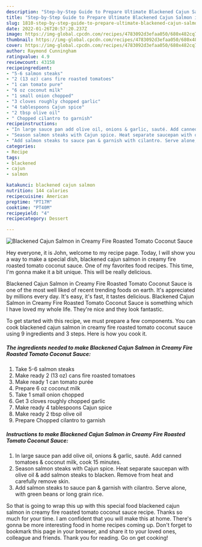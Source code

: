 ```yaml
---
description: "Step-by-Step Guide to Prepare Ultimate Blackened Cajun Salmon in Creamy Fire Roasted Tomato Coconut Sauce"
title: "Step-by-Step Guide to Prepare Ultimate Blackened Cajun Salmon in Creamy Fire Roasted Tomato Coconut Sauce"
slug: 1810-step-by-step-guide-to-prepare-ultimate-blackened-cajun-salmon-in-creamy-fire-roasted-tomato-coconut-sauce
date: 2022-01-26T20:57:20.237Z
image: https://img-global.cpcdn.com/recipes/4783092d3efaa050/680x482cq70/blackened-cajun-salmon-in-creamy-fire-roasted-tomato-coconut-sauce-recipe-main-photo.jpg
thumbnail: https://img-global.cpcdn.com/recipes/4783092d3efaa050/680x482cq70/blackened-cajun-salmon-in-creamy-fire-roasted-tomato-coconut-sauce-recipe-main-photo.jpg
cover: https://img-global.cpcdn.com/recipes/4783092d3efaa050/680x482cq70/blackened-cajun-salmon-in-creamy-fire-roasted-tomato-coconut-sauce-recipe-main-photo.jpg
author: Raymond Cunningham
ratingvalue: 4.9
reviewcount: 43158
recipeingredient:
- "5-6 salmon steaks"
- "2 (13 oz) cans fire roasted tomatoes"
- "1 can tomato pure"
- "6 oz coconut milk"
- "1 small onion chopped"
- "3 cloves roughly chopped garlic"
- "4 tablespoons Cajun spice"
- "2 tbsp olive oil"
- " Chopped cilantro to garnish"
recipeinstructions:
- "In large sauce pan add olive oil, onions & garlic, sauté. Add canned tomatoes & coconut milk, cook 15 minutes."
- "Season salmon steaks with Cajun spice. Heat separate saucepan with olive oil & add salmon steaks to blacken. Remove from heat and carefully remove skin."
- "Add salmon steaks to sauce pan & garnish with cilantro. Serve alone, with green beans or long grain rice."
categories:
- Recipe
tags:
- blackened
- cajun
- salmon

katakunci: blackened cajun salmon 
nutrition: 144 calories
recipecuisine: American
preptime: "PT17M"
cooktime: "PT40M"
recipeyield: "4"
recipecategory: Dessert

---
```



![Blackened Cajun Salmon in Creamy Fire Roasted Tomato Coconut Sauce](https://img-global.cpcdn.com/recipes/4783092d3efaa050/680x482cq70/blackened-cajun-salmon-in-creamy-fire-roasted-tomato-coconut-sauce-recipe-main-photo.jpg)

Hey everyone, it is John, welcome to my recipe page. Today, I will show you a way to make a special dish, blackened cajun salmon in creamy fire roasted tomato coconut sauce. One of my favorites food recipes. This time, I'm gonna make it a bit unique. This will be really delicious.



Blackened Cajun Salmon in Creamy Fire Roasted Tomato Coconut Sauce is one of the most well liked of recent trending foods on earth. It's appreciated by millions every day. It's easy, it's fast, it tastes delicious. Blackened Cajun Salmon in Creamy Fire Roasted Tomato Coconut Sauce is something which I have loved my whole life. They're nice and they look fantastic.


To get started with this recipe, we must prepare a few components. You can cook blackened cajun salmon in creamy fire roasted tomato coconut sauce using 9 ingredients and 3 steps. Here is how you cook it.

<!--inarticleads1-->

##### The ingredients needed to make Blackened Cajun Salmon in Creamy Fire Roasted Tomato Coconut Sauce:

1. Take 5-6 salmon steaks
1. Make ready 2 (13 oz) cans fire roasted tomatoes
1. Make ready 1 can tomato purée
1. Prepare 6 oz coconut milk
1. Take 1 small onion chopped
1. Get 3 cloves roughly chopped garlic
1. Make ready 4 tablespoons Cajun spice
1. Make ready 2 tbsp olive oil
1. Prepare  Chopped cilantro to garnish




<!--inarticleads2-->

##### Instructions to make Blackened Cajun Salmon in Creamy Fire Roasted Tomato Coconut Sauce:

1. In large sauce pan add olive oil, onions & garlic, sauté. Add canned tomatoes & coconut milk, cook 15 minutes.
1. Season salmon steaks with Cajun spice. Heat separate saucepan with olive oil & add salmon steaks to blacken. Remove from heat and carefully remove skin.
1. Add salmon steaks to sauce pan & garnish with cilantro. Serve alone, with green beans or long grain rice.




So that is going to wrap this up with this special food blackened cajun salmon in creamy fire roasted tomato coconut sauce recipe. Thanks so much for your time. I am confident that you will make this at home. There's gonna be more interesting food in home recipes coming up. Don't forget to bookmark this page in your browser, and share it to your loved ones, colleague and friends. Thank you for reading. Go on get cooking!
